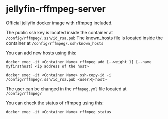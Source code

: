 # jellyfin-rffmpeg-server

Official jellyfin docker image with [rffmpeg](https://github.com/joshuaboniface/rffmpeg) included.

The public ssh key is located inside the container at `/config/rffmpeg/.ssh/id_rsa.pub`
The known_hosts file is located inside the container at `/config/rffmpeg/.ssh/known_hosts`

You can add new hosts using this:

```
docker exec -it <Container Name> rffmpeg add [--weight 1] [--name myfirsthost] <ip address of the host>

docker exec -it <Container Name> ssh-copy-id -i /config/rffmpeg/.ssh/id_rsa.pub <user>@<host>

```

The user can be changed in the `rffmpeg.yml` file located at `/config/rffmpeg/`


You can check the status of rffmpeg using this:

```
docker exec -it <Container Name> rffmpeg status
```
